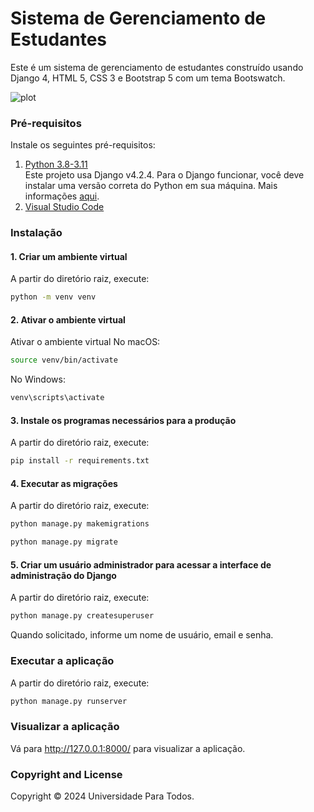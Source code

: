 # Sistema de Gerenciamento de Estudantes

Este é um sistema de gerenciamento de estudantes construído usando Django 4, HTML 5, CSS 3 e Bootstrap 5 com um tema Bootswatch.

![plot](https://github.com/BobsProgrammingAcademy/Student-Management-System/blob/master/students/static/images/homepage.png?raw=true)



### Pré-requisitos

Instale os seguintes pré-requisitos:

1. [Python 3.8-3.11](https://www.python.org/downloads/)
<br> Este projeto usa Django v4.2.4. Para o Django funcionar, você deve instalar uma versão correta do Python em sua máquina. Mais informações  [aqui](https://django.readthedocs.io/en/stable/faq/install.html).
2. [Visual Studio Code](https://code.visualstudio.com/download)


### Instalação

#### 1. Criar um ambiente virtual

A partir do diretório raiz, execute:


```bash
python -m venv venv
```

#### 2. Ativar o ambiente virtual

Ativar o ambiente virtual
No macOS:

```bash
source venv/bin/activate
```

No Windows:

```bash
venv\scripts\activate
```

#### 3. Instale os programas necessários para a produção

A partir do diretório raiz, execute:

```bash
pip install -r requirements.txt
```

#### 4. Executar as migrações

A partir do diretório raiz, execute:


```bash
python manage.py makemigrations
```
```bash
python manage.py migrate
```

#### 5. Criar um usuário administrador para acessar a interface de administração do Django

A partir do diretório raiz, execute:


```bash
python manage.py createsuperuser
```

Quando solicitado, informe um nome de usuário, email e senha.


### Executar a aplicação


A partir do diretório raiz, execute:


```bash
python manage.py runserver
```

### Visualizar a aplicação

Vá para http://127.0.0.1:8000/ para visualizar a aplicação.


### Copyright and License

Copyright © 2024 Universidade Para Todos. 
